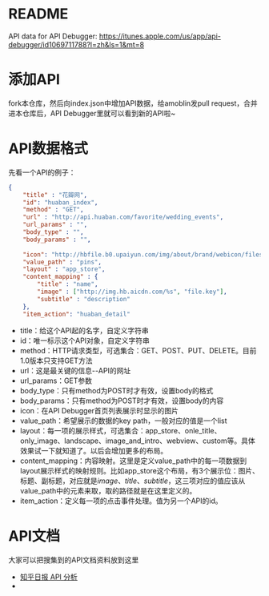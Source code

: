 # README

<!--
create time: 2015-12-04 13:38:39
Author: amoblin

This file is created by Marboo<http://marboo.io> template file $MARBOO_HOME/.media/starts/default.md
本文件由 Marboo<http://marboo.io> 模板文件 $MARBOO_HOME/.media/starts/default.md 创建
-->

API data for API Debugger: <https://itunes.apple.com/us/app/api-debugger/id1069711788?l=zh&ls=1&mt=8>

# 添加API

fork本仓库，然后向index.json中增加API数据，给amoblin发pull request，合并进本仓库后，API Debugger里就可以看到新的API啦~

# API数据格式

先看一个API的例子：

```json
{
    "title" : "花瓣网",
    "id": "huaban_index",
    "method" : "GET",
    "url" : "http://api.huaban.com/favorite/wedding_events",
    "url_params" : "",
    "body_type" : "",
    "body_params" : "",
    
    "icon": "http://hbfile.b0.upaiyun.com/img/about/brand/webicon/files/HuabanWebIcon_64px.png",
    "value_path" : "pins",
    "layout" : "app_store",
    "content_mapping" : {
        "title" : "name",
        "image" : ["http://img.hb.aicdn.com/%s", "file.key"],
        "subtitle" : "description"
    },
    "item_action": "huaban_detail"
```

- title：给这个API起的名字，自定义字符串
- id：唯一标示这个API对象，自定义字符串
- method：HTTP请求类型，可选集合：GET、POST、PUT、DELETE。目前1.0版本只支持GET方法
- url：这是最关键的信息--API的网址
- url_params：GET参数
- body_type：只有method为POST时才有效，设置body的格式
- body_params：只有method为POST时才有效，设置body的内容
- icon：在API Debugger首页列表展示时显示的图片
- value_path：希望展示的数据的key path，一般对应的值是一个list
- layout：每一项的展示样式，可选集合：app_store、onle_title、only_image、landscape、image_and_intro、webview、custom等。具体效果试一下就知道了。以后会增加更多的布局。
- content_mapping：内容映射。这里是定义value_path中的每一项数据到layout展示样式的映射规则。比如app_store这个布局，有3个展示位：图片、标题、副标题，对应就是*image*、*title*、*subtitle*，这三项对应的值应该从value_path中的元素来取，取的路径就是在这里定义的。
- item_action：定义每一项的点击事件处理。值为另一个API的id。

# API文档

大家可以把搜集到的API文档资料放到这里

- [知乎日报 API 分析](https://github.com/izzyleung/ZhihuDailyPurify/wiki/知乎日报-API-分析)
- [](http://www.lxway.com/692008056.htm)

